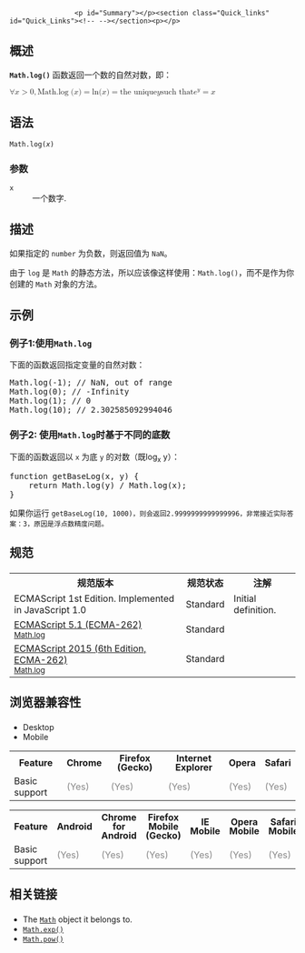 
                
                  
                    <p id="Summary"></p><section class="Quick_links" id="Quick_Links"><!-- --></section><p></p>

<h2 name="Summary" id="Summary">&#x6982;&#x8FF0;</h2>

<p><code><strong>Math.log()</strong></code>&#xA0;&#x51FD;&#x6570;&#x8FD4;&#x56DE;&#x4E00;&#x4E2A;&#x6570;&#x7684;&#x81EA;&#x7136;&#x5BF9;&#x6570;&#xFF0C;&#x5373;&#xFF1A;</p>

<p><math><semantics><mrow><mo>&#x2200;</mo><mi>x</mi><mo>&gt;</mo><mn>0</mn><mo>,</mo><mstyle mathvariant="monospace"><mrow><mo lspace="0em" rspace="thinmathspace">Math.log</mo><mo stretchy="false">(</mo><mi>x</mi><mo stretchy="false">)</mo></mrow></mstyle><mo>=</mo><mo lspace="0em" rspace="0em">ln</mo><mo stretchy="false">(</mo><mi>x</mi><mo stretchy="false">)</mo><mo>=</mo><mtext>the unique</mtext><mspace width="thickmathspace"></mspace><mi>y</mi><mspace width="thickmathspace"></mspace><mtext>such that</mtext><mspace width="thickmathspace"></mspace><msup><mi>e</mi><mi>y</mi></msup><mo>=</mo><mi>x</mi></mrow><annotation encoding="TeX">\forall x &gt; 0, \mathtt{\operatorname{Math.log}(x)} = \ln(x) = \text{the unique} \; y \; \text{such that} \; e^y = x</annotation></semantics></math></p>

<h2 name="Syntax" id="Syntax">&#x8BED;&#x6CD5;</h2>

<pre class="syntaxbox"><code>Math.log(<em>x</em>)</code></pre>

<h3 name="Parameters" id="Parameters">&#x53C2;&#x6570;</h3>

<dl>
 <dt><code>x</code></dt>
 <dd>&#x4E00;&#x4E2A;&#x6570;&#x5B57;.</dd>
</dl>

<h2 name="Description" id="Description">&#x63CF;&#x8FF0;</h2>

<p>&#x5982;&#x679C;&#x6307;&#x5B9A;&#x7684;&#xA0;<code>number</code>&#xA0;&#x4E3A;&#x8D1F;&#x6570;&#xFF0C;&#x5219;&#x8FD4;&#x56DE;&#x503C;&#x4E3A;&#xA0;<code>NaN</code>&#x3002;</p>

<p>&#x7531;&#x4E8E;&#xA0;<code style="font-style: normal;">log</code>&#xA0;&#x662F;&#xA0;<code style="font-style: normal;">Math</code>&#xA0;&#x7684;&#x9759;&#x6001;&#x65B9;&#x6CD5;&#xFF0C;&#x6240;&#x4EE5;&#x5E94;&#x8BE5;&#x50CF;&#x8FD9;&#x6837;&#x4F7F;&#x7528;&#xFF1A;<code style="font-style: normal;">Math.log()</code>&#xFF0C;&#x800C;&#x4E0D;&#x662F;&#x4F5C;&#x4E3A;&#x4F60;&#x521B;&#x5EFA;&#x7684;&#xA0;<code style="font-style: normal;">Math</code>&#xA0;&#x5BF9;&#x8C61;&#x7684;&#x65B9;&#x6CD5;&#x3002;</p>

<h2 id="&#x793A;&#x4F8B;">&#x793A;&#x4F8B;</h2>

<h3 name="Example:_Using_Math.log" id="Example:_Using_Math.log">&#x4F8B;&#x5B50;1:&#x4F7F;&#x7528;<code>Math.log</code></h3>

<p>&#x4E0B;&#x9762;&#x7684;&#x51FD;&#x6570;&#x8FD4;&#x56DE;&#x6307;&#x5B9A;&#x53D8;&#x91CF;&#x7684;&#x81EA;&#x7136;&#x5BF9;&#x6570;&#xFF1A;</p>

<pre class="brush:js">Math.log(-1); // NaN, out of range
Math.log(0); // -Infinity
Math.log(1); // 0
Math.log(10); // 2.302585092994046</pre>

<h3 id="&#x4F8B;&#x5B50;2_&#x4F7F;&#x7528;Math.log&#x65F6;&#x57FA;&#x4E8E;&#x4E0D;&#x540C;&#x7684;&#x5E95;&#x6570;">&#x4F8B;&#x5B50;2: &#x4F7F;&#x7528;<code>Math.log</code>&#x65F6;&#x57FA;&#x4E8E;&#x4E0D;&#x540C;&#x7684;&#x5E95;&#x6570;</h3>

<p>&#x4E0B;&#x9762;&#x7684;&#x51FD;&#x6570;&#x8FD4;&#x56DE;&#x4EE5;&#xA0;<code>x</code>&#xA0;&#x4E3A;&#x5E95;&#xA0;<code>y</code>&#xA0;&#x7684;&#x5BF9;&#x6570;&#xFF08;&#x65E2;log<sub>x</sub> y&#xFF09;&#xFF1A;</p>

<pre class="brush:js">function getBaseLog(x, y) {
    return Math.log(y) / Math.log(x);
}</pre>

<p>&#x5982;&#x679C;&#x4F60;&#x8FD0;&#x884C;&#xA0;<code>getBaseLog(10, 1000)&#xFF0C;&#x5219;&#x4F1A;&#x8FD4;&#x56DE;</code><code>2.9999999999999996&#xFF0C;&#x975E;&#x5E38;&#x63A5;&#x8FD1;&#x5B9E;&#x9645;&#x7B54;&#x6848;&#xFF1A;3&#xFF0C;&#x539F;&#x56E0;&#x662F;&#x6D6E;&#x70B9;&#x6570;&#x7CBE;&#x5EA6;&#x95EE;&#x9898;&#x3002;</code></p>

<h2 style="margin-bottom: 20px; line-height: 30px;" id="&#x89C4;&#x8303;">&#x89C4;&#x8303;</h2>

<table class="standard-table">
 <tbody>
  <tr>
   <th scope="col">&#x89C4;&#x8303;&#x7248;&#x672C;</th>
   <th scope="col">&#x89C4;&#x8303;&#x72B6;&#x6001;</th>
   <th scope="col">&#x6CE8;&#x89E3;</th>
  </tr>
  <tr>
   <td>ECMAScript 1st Edition. Implemented in JavaScript 1.0</td>
   <td>Standard</td>
   <td>Initial definition.</td>
  </tr>
  <tr>
   <td><a lang="en" hreflang="en" href="http://www.ecma-international.org/ecma-262/5.1/#sec-15.8.2.10" class="external">ECMAScript 5.1 (ECMA-262)<br><small lang="zh-CN">Math.log</small></a></td>
   <td><span class="spec-Standard">Standard</span></td>
   <td>&#xA0;</td>
  </tr>
  <tr>
   <td><a lang="en" hreflang="en" href="http://www.ecma-international.org/ecma-262/6.0/#sec-math.log" class="external">ECMAScript 2015 (6th Edition, ECMA-262)<br><small lang="zh-CN">Math.log</small></a></td>
   <td><span class="spec-Standard">Standard</span></td>
   <td>&#xA0;</td>
  </tr>
 </tbody>
</table>

<h2 style="margin-bottom: 20px; line-height: 30px;" id="&#x6D4F;&#x89C8;&#x5668;&#x517C;&#x5BB9;&#x6027;">&#x6D4F;&#x89C8;&#x5668;&#x517C;&#x5BB9;&#x6027;</h2>

<p></p><div class="htab"> 
    <a name="AutoCompatibilityTable" id="AutoCompatibilityTable"></a> 
    <ul> 
        <li class="selected"><a>Desktop</a></li> 
        <li><a>Mobile</a></li> 
    </ul> 
</div><p></p>

<div id="compat-desktop">
<table class="compat-table">
 <tbody>
  <tr>
   <th style="line-height: 16px;">Feature</th>
   <th style="line-height: 16px;">Chrome</th>
   <th style="line-height: 16px;">Firefox (Gecko)</th>
   <th style="line-height: 16px;">Internet Explorer</th>
   <th style="line-height: 16px;">Opera</th>
   <th style="line-height: 16px;">Safari</th>
  </tr>
  <tr>
   <td>Basic support</td>
   <td><span title="Please update this with the earliest version of support." style="color: #888;">(Yes)</span></td>
   <td><span title="Please update this with the earliest version of support." style="color: #888;">(Yes)</span></td>
   <td><span title="Please update this with the earliest version of support." style="color: #888;">(Yes)</span></td>
   <td><span title="Please update this with the earliest version of support." style="color: #888;">(Yes)</span></td>
   <td><span title="Please update this with the earliest version of support." style="color: #888;">(Yes)</span></td>
  </tr>
 </tbody>
</table>
</div>

<div id="compat-mobile">
<table class="compat-table">
 <tbody>
  <tr>
   <th style="line-height: 16px;">Feature</th>
   <th style="line-height: 16px;">Android</th>
   <th style="line-height: 16px;">Chrome for Android</th>
   <th style="line-height: 16px;">Firefox Mobile (Gecko)</th>
   <th style="line-height: 16px;">IE Mobile</th>
   <th style="line-height: 16px;">Opera Mobile</th>
   <th style="line-height: 16px;">Safari Mobile</th>
  </tr>
  <tr>
   <td>Basic support</td>
   <td><span title="Please update this with the earliest version of support." style="color: #888;">(Yes)</span></td>
   <td><span title="Please update this with the earliest version of support." style="color: #888;">(Yes)</span></td>
   <td><span title="Please update this with the earliest version of support." style="color: #888;">(Yes)</span></td>
   <td><span title="Please update this with the earliest version of support." style="color: #888;">(Yes)</span></td>
   <td><span title="Please update this with the earliest version of support." style="color: #888;">(Yes)</span></td>
   <td><span title="Please update this with the earliest version of support." style="color: #888;">(Yes)</span></td>
  </tr>
 </tbody>
</table>
</div>

<h2 style="margin-bottom: 20px; line-height: 30px;" name="See_also" id="See_also">&#x76F8;&#x5173;&#x94FE;&#x63A5;</h2>

<p></p>

<ul>
 <li>The <a title="Math&#xA0;&#x662F;&#x4E00;&#x4E2A;&#x5185;&#x7F6E;&#x5BF9;&#x8C61;&#xFF0C; &#x4E3A;&#x6570;&#x5B66;&#x5E38;&#x91CF;&#x548C;&#x6570;&#x5B66;&#x51FD;&#x6570;&#x63D0;&#x4F9B;&#x4E86;&#x5C5E;&#x6027;&#x548C;&#x65B9;&#x6CD5;&#xFF0C;&#x800C;&#x4E0D;&#x662F;&#x4E00;&#x4E2A;&#x51FD;&#x6570;&#x5BF9;&#x8C61;&#x3002;" href="/zh-CN/docs/Web/JavaScript/Reference/Global_Objects/Math"><code>Math</code></a> object it belongs to.</li>
 <li><a title="Math.exp() &#x51FD;&#x6570;&#x8FD4;&#x56DE;&#xA0;ex&#xFF0C;x &#x8868;&#x793A;&#x53C2;&#x6570;&#xFF0C;e &#x662F;&#x6B27;&#x62C9;&#x5E38;&#x6570;&#xFF08;Euler&apos;s constant&#xFF09;&#xFF0C;&#x81EA;&#x7136;&#x5BF9;&#x6570;&#x7684;&#x5E95;&#x6570;&#x3002;" href="/zh-CN/docs/Web/JavaScript/Reference/Global_Objects/Math/exp"><code>Math.exp()</code></a></li>
 <li><a title="Math.pow() &#x51FD;&#x6570;&#x8FD4;&#x56DE;&#x57FA;&#x6570;&#xFF08;base&#xFF09;&#x7684;&#x6307;&#x6570;&#xFF08;exponent&#xFF09;&#x6B21;&#x5E42;&#xFF0C;&#x5373;&#xA0;baseexponent&#x3002;" href="/zh-CN/docs/Web/JavaScript/Reference/Global_Objects/Math/pow"><code>Math.pow()</code></a></li>
</ul>
                  
                
              
